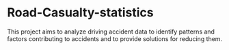 # Road-Casualty-statistics
This project aims to analyze driving accident data to identify patterns and factors contributing to accidents and to provide solutions for reducing them.
